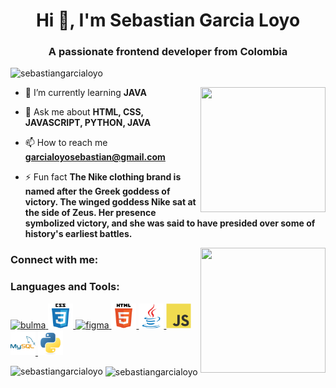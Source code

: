 <h1 align="center">Hi 👋, I'm Sebastian Garcia Loyo</h1>
<h3 align="center">A passionate frontend developer from Colombia</h3>

<p align="left"> <img src="https://komarev.com/ghpvc/?username=sebastiangarcialoyo&label=Profile%20views&color=0e75b6&style=flat" alt="sebastiangarcialoyo" /> </p>

<img align="right" width="200px" height="200px" src='https://media1.tenor.com/m/lRsQA8_QclAAAAAC/v1-ultrakill.gif'/>


- 🌱 I’m currently learning **JAVA**

- 💬 Ask me about **HTML, CSS, JAVASCRIPT, PYTHON, JAVA**

- 📫 How to reach me **garcialoyosebastian@gmail.com**

- ⚡ Fun fact **The Nike clothing brand is named after the Greek goddess of victory. The winged goddess Nike sat at the side of Zeus. Her presence symbolized victory, and she was said to have presided over some of history's earliest battles.**
<img align="right" width="200px" height="200px" src='https://media1.tenor.com/m/gjJ961YDII4AAAAd/ultrakill.gif'/>
<h3 align="left">Connect with me:</h3>
<p align="left">
</p>



<h3 align="left">Languages and Tools:</h3>
<p align="left"> <a href="https://bulma.io/" target="_blank" rel="noreferrer"> <img src="https://raw.githubusercontent.com/gilbarbara/logos/804dc257b59e144eaca5bc6ffd16949752c6f789/logos/bulma.svg" alt="bulma" width="40" height="40"/> </a> <a href="https://www.w3schools.com/css/" target="_blank" rel="noreferrer"> <img src="https://raw.githubusercontent.com/devicons/devicon/master/icons/css3/css3-original-wordmark.svg" alt="css3" width="40" height="40"/> </a> <a href="https://www.figma.com/" target="_blank" rel="noreferrer"> <img src="https://www.vectorlogo.zone/logos/figma/figma-icon.svg" alt="figma" width="40" height="40"/> </a> <a href="https://www.w3.org/html/" target="_blank" rel="noreferrer"> <img src="https://raw.githubusercontent.com/devicons/devicon/master/icons/html5/html5-original-wordmark.svg" alt="html5" width="40" height="40"/> </a> <a href="https://www.java.com" target="_blank" rel="noreferrer"> <img src="https://raw.githubusercontent.com/devicons/devicon/master/icons/java/java-original.svg" alt="java" width="40" height="40"/> </a> <a href="https://developer.mozilla.org/en-US/docs/Web/JavaScript" target="_blank" rel="noreferrer"> <img src="https://raw.githubusercontent.com/devicons/devicon/master/icons/javascript/javascript-original.svg" alt="javascript" width="40" height="40"/> </a> <a href="https://www.mysql.com/" target="_blank" rel="noreferrer"> <img src="https://raw.githubusercontent.com/devicons/devicon/master/icons/mysql/mysql-original-wordmark.svg" alt="mysql" width="40" height="40"/> </a> <a href="https://www.python.org" target="_blank" rel="noreferrer"> <img src="https://raw.githubusercontent.com/devicons/devicon/master/icons/python/python-original.svg" alt="python" width="40" height="40"/> </a> </p>

<p><img align="left" src="https://github-readme-stats.vercel.app/api/top-langs?username=sebastiangarcialoyo&show_icons=true&locale=en&layout=compact" alt="sebastiangarcialoyo" /></p>

<p>&nbsp;<img align="center" src="https://github-readme-stats.vercel.app/api?username=sebastiangarcialoyo&show_icons=true&locale=en" alt="sebastiangarcialoyo" /></p>







